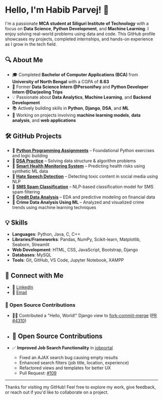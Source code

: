 # Hello, I'm Habib Parvej! 👋

I'm a passionate **MCA student at Siliguri Institute of Technology** with a focus on **Data Science**, **Python Development**, and **Machine Learning**. I enjoy solving real-world problems using data and code. This GitHub profile showcases my projects, completed internships, and hands-on experience as I grow in the tech field.

## 🔍 About Me

- 🎓 Completed **Bachelor of Computer Applications (BCA)** from **University of North Bengal** with a CGPA of **8.63**
- 💼 Former **Data Science Intern @Personifwy** and **Python Developer Intern @Darjeeling Trips**
- 💡 Passionate about **Data Analytics**, **Machine Learning**, and **Backend Development**
- 📚 Actively building skills in **Python**, **Django**, **DSA**, and **ML**
- 🌱 Working on projects involving **machine learning models**, **data analysis**, and **web applications**

## 🛠️ GitHub Projects

- 🔹 **[Python Programming Assignments](https://github.com/HabibParvej/Python-_Assignments_MCA)** – Foundational Python exercises and logic building
- 🔹 **[DSA Practice](https://github.com/HabibParvej/DSA)** – Solving data structure & algorithm problems
- 🔹 **[Smart Health Monitoring System](https://github.com/HabibParvej/SmartHealthMonitoringSystem)** – Predicting health risks using synthetic ML data
- 🔹 **[Hate Speech Detection](https://github.com/HabibParvej/HateSpeechDetection)** – Detecting toxic content in social media using NLP
- 🔹 **[SMS Spam Classification](https://github.com/HabibParvej/sms-spam-classification)** – NLP-based classification model for SMS spam filtering
- 🔹 **[Credit Data Analysis](https://github.com/HabibParvej/Credit-Data-analysis)** – EDA and predictive modeling on financial data
- 🔹 **Crime Data Analysis Using ML** – Analyzed and visualized crime trends using machine learning techniques

## 💡 Skills

- **Languages**: Python, Java, C, C++
- **Libraries/Frameworks**: Pandas, NumPy, Scikit-learn, Matplotlib, Seaborn, Streamlit
- **Web Development**: HTML, CSS, JavaScript, Bootstrap, Django
- **Databases**: MySQL
- **Tools**: Git, GitHub, VS Code, Jupyter Notebook, XAMPP

## 🤝 Connect with Me

- 🔗 [LinkedIn](https://www.linkedin.com/in/habibparvej/)
- 📧 [Email](mailto:habibparvej777@gmail.com)

### 📌 Open Source Contributions

- 🧑‍💻 Contributed a "Hello, World!" Django view to [fork-commit-merge](https://github.com/fork-commit-merge/fork-commit-merge) ([PR #4310](https://github.com/fork-commit-merge/fork-commit-merge/pull/4310))
- ## 🌟 Open Source Contributions

- ✅ **Improved Job Search Functionality** in [jobportal](https://github.com/Khushi-Nigam/jobportal)
  - Fixed an AJAX search bug causing empty results
  - Enhanced search filters (job title, location, experience)
  - Refactored views and templates for better UX
  - Pull Request: [#109](https://github.com/Khushi-Nigam/jobportal/pull/109)
---

Thanks for visiting my GitHub! Feel free to explore my work, give feedback, or reach out if you'd like to collaborate on a project.
